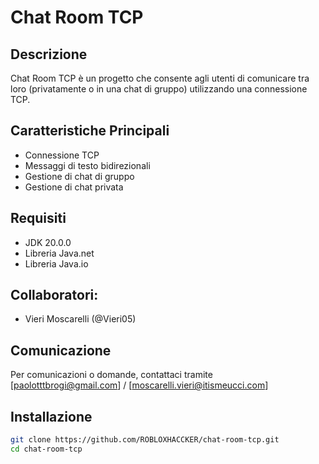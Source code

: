 # Chat Room TCP

## Descrizione
Chat Room TCP è un progetto che consente agli utenti di comunicare tra loro (privatamente o in una chat di gruppo) utilizzando una connessione TCP.

## Caratteristiche Principali
- Connessione TCP
- Messaggi di testo bidirezionali
- Gestione di chat di gruppo
- Gestione di chat privata

## Requisiti
- JDK 20.0.0
- Libreria Java.net
- Libreria Java.io

## Collaboratori:
- Vieri Moscarelli (@Vieri05)

## Comunicazione
Per comunicazioni o domande, contattaci tramite [paolotttbrogi@gmail.com] / [moscarelli.vieri@itismeucci.com]

## Installazione
```bash
git clone https://github.com/ROBLOXHACCKER/chat-room-tcp.git
cd chat-room-tcp
